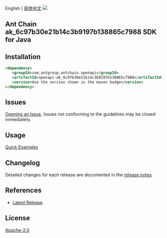 English | [简体中文](README-CN.md)
![](https://aliyunsdk-pages.alicdn.com/icons/AlibabaCloud.svg)

## Ant Chain ak_6c97b30e21b14c3b9197b138865c7988 SDK for Java

## Installation

```xml
<dependency>
   <groupId>com.antgroup.antchain.openapi</groupId>
   <artifactId>openapi-ak_6c97b30e21b14c3b9197b138865c7988</artifactId>
   <version>Use the version shown in the maven badge</version>
</dependency>
```

## Issues
[Opening an Issue](https://github.com/alipay/antchain-openapi-prod-sdk/issues/new), Issues not conforming to the guidelines may be closed immediately.

## Usage
[Quick Examples](https://github.com/alipay/antchain-openapi-prod-sdk/blob/master/docs/0-Examples-EN.md#quick-examples)

## Changelog
Detailed changes for each release are documented in the [release notes](./ChangeLog.txt).

## References
* [Latest Release](https://github.com/alipay/antchain-openapi-prod-sdk/)

## License
[Apache-2.0](http://www.apache.org/licenses/LICENSE-2.0)
